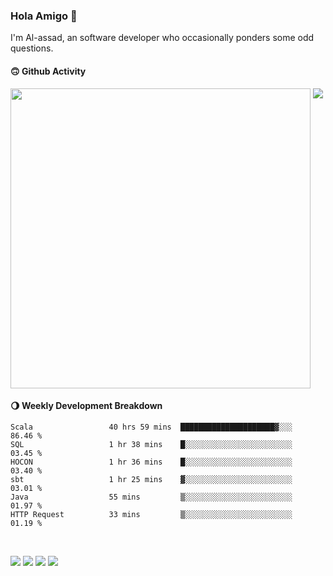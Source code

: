 ### Hola Amigo 🤣   

I'm Al-assad, an software developer who occasionally ponders some odd questions.  
 
#### 🙃 Github Activity 
<div>
  <img src="https://github-readme-stats.vercel.app/api?username=al-assad&show_icons=true" align="top" style="display: inline-block;" width="480"/>
  <img src="https://github-readme-stats.vercel.app/api/top-langs/?username=al-assad&hide=css,html&langs_count=8&layout=compact" align="top" style="display: inline-block;"/>
</div>

#### 🌖 Weekly Development Breakdown
<!--START_SECTION:waka-->

```text
Scala                 40 hrs 59 mins  █████████████████████▓░░░   86.46 %
SQL                   1 hr 38 mins    █░░░░░░░░░░░░░░░░░░░░░░░░   03.45 %
HOCON                 1 hr 36 mins    █░░░░░░░░░░░░░░░░░░░░░░░░   03.40 %
sbt                   1 hr 25 mins    ▓░░░░░░░░░░░░░░░░░░░░░░░░   03.01 %
Java                  55 mins         ▒░░░░░░░░░░░░░░░░░░░░░░░░   01.97 %
HTTP Request          33 mins         ▒░░░░░░░░░░░░░░░░░░░░░░░░   01.19 %
```

<!--END_SECTION:waka-->

<br>

<a href="https://twitter.com/Alassad_dev"><img src="https://img.shields.io/badge/Twitter-@Alassad__dev-blue?style=flat&logo=twitter" /></a>
<a href="https://t.me/alassad_dev"><img src="https://img.shields.io/badge/Telegram-@alassad__dev-orange?style=flat&logo=telegram" /></a>
<a href="https://assad.notion.site"><img src="https://img.shields.io/badge/Notion-Al--assad's_Blog-red?style=flat&logo=notion" /></a>
<a href="https://assad.notion.site/Notes-0dbfb98e35034fd5ba4a21cea8006145"><img src="https://img.shields.io/badge/Notion-Al--assad's_Note-yellow?style=flat&logo=notion" /></a>

